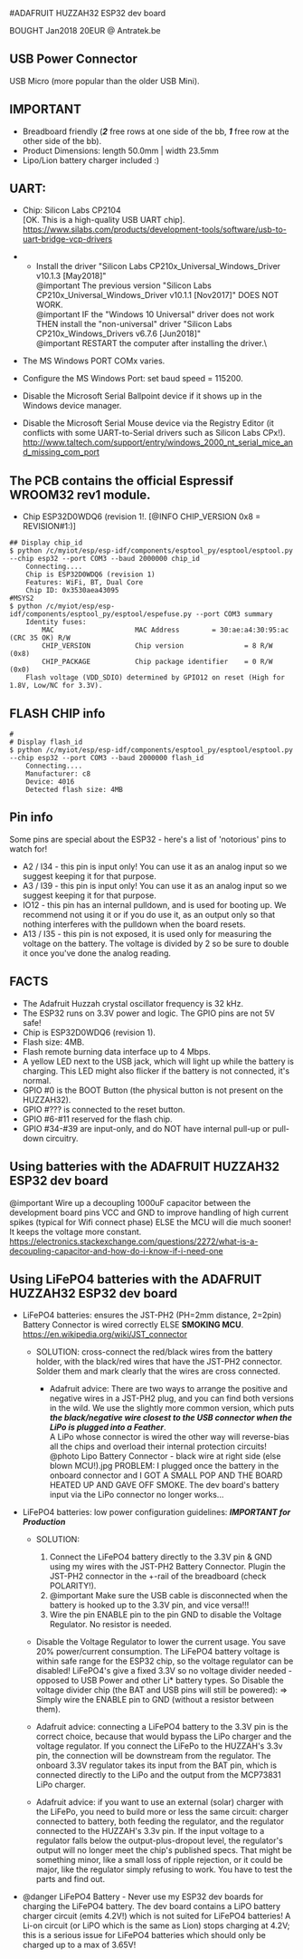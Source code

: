 #ADAFRUIT HUZZAH32 ESP32 dev board

BOUGHT Jan2018 20EUR @ Antratek.be

## USB Power Connector
USB Micro (more popular than the older USB Mini).

## IMPORTANT
- Breadboard friendly (***2*** free rows at one side of the bb, ***1*** free row at the other side of the bb).
- Product Dimensions: length 50.0mm | width 23.5mm
- Lipo/Lion battery charger included :)

## UART:
- Chip: Silicon Labs CP2104 \
[OK. This is a high-quality USB UART chip].
https://www.silabs.com/products/development-tools/software/usb-to-uart-bridge-vcp-drivers

- - Install the driver "Silicon Labs CP210x_Universal_Windows_Driver v10.1.3 [May2018]" \
@important The previous version "Silicon Labs CP210x_Universal_Windows_Driver v10.1.1 [Nov2017]" DOES NOT WORK.\
@important IF the "Windows 10 Universal" driver does not work THEN install the "non-universal" driver "Silicon Labs CP210x_Windows_Drivers v6.7.6 [Jun2018]"\
@important RESTART the computer after installing the driver.\

- The MS Windows PORT COMx varies.
- Configure the MS Windows Port: set baud speed = 115200.
- Disable the Microsoft Serial Ballpoint device if it shows up in the Windows device manager.
- Disable the Microsoft Serial Mouse device via the Registry Editor (it conflicts with some UART-to-Serial drivers such as Silicon Labs CPx!). \
http://www.taltech.com/support/entry/windows_2000_nt_serial_mice_and_missing_com_port

## The PCB contains the official Espressif WROOM32 rev1 module.
- Chip ESP32D0WDQ6 (revision 1!. [@INFO CHIP_VERSION 0x8 = REVISION#1:)]
````
## Display chip_id
$ python /c/myiot/esp/esp-idf/components/esptool_py/esptool/esptool.py --chip esp32 --port COM3 --baud 2000000 chip_id
    Connecting....
    Chip is ESP32D0WDQ6 (revision 1)
    Features: WiFi, BT, Dual Core
    Chip ID: 0x3530aea43095
#MSYS2
$ python /c/myiot/esp/esp-idf/components/esptool_py/esptool/espefuse.py --port COM3 summary
    Identity fuses:
        MAC                    MAC Address		  = 30:ae:a4:30:95:ac (CRC 35 OK) R/W
        CHIP_VERSION           Chip version               = 8 R/W (0x8)
        CHIP_PACKAGE           Chip package identifier    = 0 R/W (0x0)
    Flash voltage (VDD_SDIO) determined by GPIO12 on reset (High for 1.8V, Low/NC for 3.3V).
````

## FLASH CHIP info
````
#
# Display flash_id
$ python /c/myiot/esp/esp-idf/components/esptool_py/esptool/esptool.py --chip esp32 --port COM3 --baud 2000000 flash_id
    Connecting....
    Manufacturer: c8
    Device: 4016
    Detected flash size: 4MB
````

## Pin info
Some pins are special about the ESP32 - here's a list of 'notorious' pins to watch for!

* A2 / I34 - this pin is input only! You can use it as an analog input so we suggest keeping it for that purpose.
* A3 / I39 - this pin is input only! You can use it as an analog input so we suggest keeping it for that purpose.
* IO12 - this pin has an internal pulldown, and is used for booting up. We recommend not using it or if you do use it, as an output only so that nothing interferes with the pulldown when the board resets.
* A13 / I35 - this pin is not exposed, it is used only for measuring the voltage on the battery. The voltage is divided by 2 so be sure to double it once you've done the analog reading.

## FACTS
- The Adafruit Huzzah crystal oscillator frequency is 32 kHz.
- The ESP32 runs on 3.3V power and logic. The GPIO pins are not 5V safe!
- Chip is ESP32D0WDQ6 (revision 1).
- Flash size: 4MB.
- Flash remote burning data interface up to 4 Mbps.
- A yellow LED next to the USB jack, which will light up while the battery is charging. This LED might also flicker if the battery is not connected, it's normal.
- GPIO #0 is the BOOT Button (the physical button is not present on the HUZZAH32).
- GPIO #??? is connected to the reset button.
- GPIO #6-#11 reserved for the flash chip.
- GPIO #34-#39 are input-only, and do NOT have internal pull-up or pull-down circuitry.

## Using batteries with the ADAFRUIT HUZZAH32 ESP32 dev board

@important Wire up a decoupling 1000uF capacitor between the development board pins VCC and GND to improve handling of high current spikes (typical for Wifi connect phase) ELSE the MCU will die much sooner! It keeps the voltage more constant. https://electronics.stackexchange.com/questions/2272/what-is-a-decoupling-capacitor-and-how-do-i-know-if-i-need-one

## Using LiFePO4 batteries with the ADAFRUIT HUZZAH32 ESP32 dev board
- LiFePO4 batteries: ensures the JST-PH2 (PH=2mm distance, 2=2pin) Battery Connector is wired correctly ELSE **SMOKING MCU**. https://en.wikipedia.org/wiki/JST_connector
  + SOLUTION: cross-connect the red/black wires from the battery holder, with the black/red wires that have the JST-PH2 connector. Solder them and mark clearly that the wires are cross connected.

    + Adafruit advice: There are two ways to arrange the positive and negative wires in a JST-PH2 plug, and you can find both versions in the wild. 
  	  We use the slightly more common version, which puts ***the black/negative wire closest to the USB connector when the LiPo is plugged into a Feather***.  
  	  A LiPo whose connector is wired the other way will reverse-bias all the chips and overload their internal protection circuits!
  @photo Lipo Battery Connector - black wire at right side (else blown MCU!).jpg
  PROBLEM: I plugged once the battery in the onboard connector and I GOT A SMALL POP AND THE BOARD HEATED UP AND GAVE OFF SMOKE. The dev board's battery input via the LiPo connector no longer works...

- LiFePO4 batteries: low power configuration guidelines: ***IMPORTANT for Production***
    + SOLUTION: 
        1. Connect the LiFePO4 battery directly to the 3.3V pin & GND using my wires with the JST-PH2 Battery Connector. Plugin the JST-PH2 connector in the +-rail of the breadboard (check POLARITY!).
        2. @important Make sure the USB cable is disconnected when the battery is hooked up to the 3.3V pin, and vice versa!!!
        3. Wire the pin ENABLE pin to the pin GND to disable the Voltage Regulator. No resistor is needed.

    + Disable the Voltage Regulator to lower the current usage.
        You save 20% power/current consumption.
        The LiFePO4 battery voltage is within safe range for the ESP32 chip, so the voltage regulator can be disabled!
        LiFePO4's give a fixed 3.3V so no voltage divider needed - opposed to USB Power and other Li* battery types. So Disable the voltage divider chip (the BAT and USB pins will still be powered):
        => Simply wire the ENABLE pin to GND (without a resistor between them).

    + Adafruit advice: connecting a LiFePO4 battery to the 3.3V pin is the correct choice, because that would bypass the LiPo charger and the voltage regulator.
      If you connect the LiFePo to the HUZZAH's 3.3v pin, the connection will be downstream from the regulator.
      The onboard 3.3V regulator takes its input from the BAT pin, which is connected directly to the LiPo and the output from the MCP73831 LiPo charger.

    + Adafruit advice: if you want to use an external (solar) charger with the LiFePo, you need to build more or less the same circuit: charger connected to battery, 
      both feeding the regulator, and the regulator connected to the HUZZAH's 3.3v pin.
      If the input voltage to a regulator falls below the output-plus-dropout level, the regulator's output will no longer meet the chip's published specs. That might be something minor, 
      like a small loss of ripple rejection, or it could be major, like the regulator simply refusing to work. You have to test the parts and find out.

- @danger LiFePO4 Battery - Never use my ESP32 dev boards for charging the LiFePO4 battery.
    The dev board contains a LiPO battery charger circuit (emits 4.2V!) which is not suited for LiFePO4 batteries!
    A Li-on circuit (or LiPO which is the same as Lion) stops charging at 4.2V; this is a serious issue for LiFePO4 batteries which should only be charged up to a max of 3.65V!
